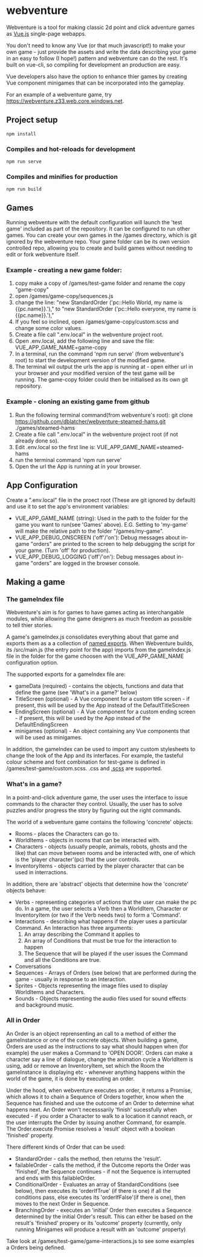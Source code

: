 # webventure
Webventure is a tool for making classic 2d point and click adventure games as [Vue.js](https://vuejs.org/) single-page webapps. 

You don't need to know any Vue (or that much javascript!) to make your own game - just provide the assets and write the data describing your game in an easy to follow (I hope!) pattern and webventure can do the rest. It's built on vue-cli, so compiling for development an production are easy.

Vue developers also have the option to enhance thier games by creating Vue component minigames that can be incorporated into the gameplay.

For an example of a webventure game, try https://webventure.z33.web.core.windows.net.

## Project setup
```
npm install
```

### Compiles and hot-reloads for development
```
npm run serve
```

### Compiles and minifies for production
```
npm run build
```


## Games
Running webventure with the default configuration will launch the 'test game' included as part of the repository. It can be configured to run other games.
You can create your own games in the /games directory, which is git ignored by the webventure repo. Your game folder can be its own version controlled repo, allowing you to create and build games without needing to edit or fork webventure itself.

### Example - creating a new game folder:
1. copy make a copy of /games/test-game folder and rename the copy "game-copy"
2. open /games/game-copy/sequences.js
3. change the line:
    "new StandardOrder ('pc::Hello World, my name is {{pc.name}}.'),"
to
    "new StandardOrder ('pc::Hello everyone, my name is {{pc.name}}.'),"
4. If you feel so inclined, open /games/game-copy/custom.scss and change some color values.
5. Create a file call ".env.local" in the webventure project root.
6. Open .env.local, add the following line and save the file:
    VUE_APP_GAME_NAME=game-copy
7. In a terminal, run the command 'npm run serve' (from webventure's root) to start the development version of the modified game.
8. The terminal wil output the urls the app is running at - open either url in your browser and your modified version of the test game will be running.
The game-copy folder could then be initialised as its own git repository.

### Example - cloning an existing game from github
1. Run the following terminal command(from webventure's root):
    git clone https://github.com/dblatcher/webventure-steamed-hams.git ./games/steamed-hams
2. Create a file call ".env.local" in the webventure project root (if not already done so).
3. Edit .env.local so the first line is:
    VUE_APP_GAME_NAME=steamed-hams
4. run the terminal command 'npm run serve'
5. Open the url the App is running at in your browser.


## App Configuration
Create a ".env.local" file in the proect root (These are git ignored by default) and use it to set the app's environment variables:
* VUE_APP_GAME_NAME (string): Used in the path to the folder for the game you want to run(see 'Games' above). E.G. Setting to 'my-game' will make the relative path to the folder "/games/my-game".
* VUE_APP_DEBUG_ONSCREEN ('off'/'on'): Debug messages about in-game "orders" are printed to the screen to help debugging the script for your game. (Turn 'off' for production).
* VUE_APP_DEBUG_LOGGING ('off'/'on'): Debug messages about in-game "orders" are logged in the browser console.


## Making a game
### The gameIndex file
Webventure's aim is for games to have games acting as interchangable modules, while allowing the game designers as much freedom as possible to tell thier stories. 

A game's gameIndex.js consolidates everything about that game and exports them as a a collection of [named exports](https://developer.mozilla.org/en-US/docs/Web/JavaScript/Reference/Statements/export). When Webventure builds, its /src/main.js (the entry point for the app) imports from the gameIndex.js file in the folder for the game choosen with the VUE_APP_GAME_NAME configuration option.

The supported exports for a gameIndex file are:
* gameData (required) - contains the objects, functions and data that define the game (see 'What's in a game?' below) 
* TitleScreen (optional) - A Vue component for a custom title screen - if present, this will be used by the App instead of the DefaultTitleScreen 
* EndingScreen (optional) - A Vue component for a custom ending screen - if present, this will be used by the App instead of the DefaultEndingScreen
* minigames (optional) - An object containing any Vue components that will be used as minigames.

In addition, the gameIndex can be used to import any custom stylesheets to change the look of the App and its interfaces. For example, the tasteful colour scheme and font combination for test-game is defined in /games/test-game/custom.scss. .css and [.scss](https://sass-lang.com/documentation/syntax) are supported.

### What's in a game?
In a point-and-click adventure game, the user uses the interface to issue commands to the character they control. Usually, the user has to solve puzzles and/or progress the story by figuring out the right commands.

The world of a webventure game contains the following 'concrete' objects:
* Rooms - places the Characters can go to.
* WorldItems - objects in rooms that can be interacted with.
* Characters - objects (usually people, animals, robots, ghosts and the like) that can move between rooms and be interacted with, one of which is the 'player character'(pc) that the user controls.
* InventoryItems - objects carried by the player character that can be used in interractions.

In addition, there are 'abstract' objects that determine how the 'concrete' objects behave:
* Verbs - representing categories of actions that the user can make the pc do. In a game, the user selects a Verb then a WorldItem, Character or InventoryItem (or two if the Verb needs two) to form a 'Command'.
* Interactions - describing what happens if the player uses a particular Command. An Interaction has three arguments:
    1. An array describing the Command it applies to
    2. An array of Conditions that must be true for the interaction to happen
    3. The Sequence that will be played if the user issues the Command and all the Conditions are true.
* Conversations
* Sequences - Arrays of Orders (see below) that are performed during the game - usually in response to an Interaction.
* Sprites - Objects representing the image files used to display WorldItems and Characters.
* Sounds - Objects representing the audio files used for sound effects and background music.

### All in Order
An Order is an object reprensenting an call to a method of either the gameInstance or one of the concrete objects. When building a game, Orders are used as the instructions to say what should happen when (for example) the user makes a Command to 'OPEN DOOR'. Orders can make a character say a line of dialogue, change the animation cycle a WorldItem is using, add or remove an InventoryItem, set which the Room the gameInstance is displaying etc - whenever anything happens within the world of the game, it is done by executing an order. 

Under the hood, when webventure executes an order, it returns a Promise, which allows it to chain a Sequence of Orders together, know when the Sequence has finished and use the outcome of an Order to determine what happens next. An Order won't necesssarily 'finish' sucessfully when executed - if you order a Character to walk to a location it cannot reach, or the user interrupts the Order by issuing another Command, for example. The Order.execute Promise resolves a 'result' object with a boolean 'finished' property. 

There different kinds of Order that can be used:
* StandardOrder - calls the method, then returns the 'result'.
* failableOrder - calls the method, if the Outcome reports the Order was 'finished', the Sequence continues - if not the Sequence is interrupted and ends with this failableOrder.
* ConditionalOrder - Evaluates an array of StandardConditions (see below), then executes its 'orderIfTrue' (if there is one) if all the conditions pass, else executes its 'orderIfFalse'(if there is one), then moves to the next Order in Sequence. 
* BranchingOrder - executes an 'initial' Order then executes a Sequence determined by the initial Order's result. This can either be based on the result's 'finished' propery or its 'outcome' property (currently, only running Minigames will produce a result with an 'outcome' property)

 Take look at /games/test-game/game-interactions.js to see some examples a Orders being defined.